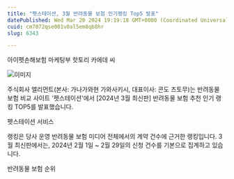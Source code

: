 ```yaml
---
title: "펫스테이션, 3월 반려동물 보험 인기랭킹 Top5 발표"
datePublished: Wed Mar 20 2024 19:19:18 GMT+0000 (Coordinated Universal Time)
cuid: cm7072qse001v0al5em8qb8hr
slug: 6343

---
```



아이펫손해보험 마케팅부 핫토리 카에데 씨

![이미지](https://cdn.hashnode.com/res/hashnode/image/upload/v1739260970421/3c7efc1a-a73d-4df4-9ed7-074468685bcc.jpeg)

주식회사 엘리먼트(본사: 가나가와현 가와사키시, 대표이사: 콘도 츠토무)는 반려동물 보험 비교 사이트 '펫스테이션'에서 [2024년 3월 최신판] 반려동물 보험 추천 인기 랭킹 TOP5를 발표했습니다.

펫스테이션 서비스

랭킹은 당사 운영 반려동물 보험 미디어 전체에서의 계약 건수에 근거한 랭킹입니다. 3월 최신판에서는, 2024년 2월 1일 ~ 2월 29일의 신청 건수를 기본으로 집계하고 있습니다.

반려동물 보험 순위